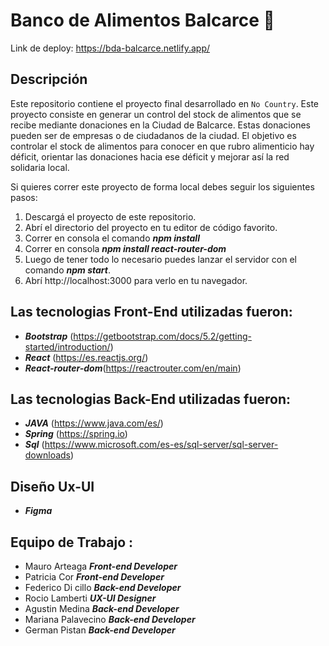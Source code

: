# Banco de Alimentos Balcarce 🥫
Link de deploy: https://bda-balcarce.netlify.app/

## Descripción

Este repositorio contiene el proyecto final desarrollado en  `No Country`.
Este proyecto consiste en generar un control del stock de alimentos que se recibe mediante donaciones
en la Ciudad de Balcarce. Estas donaciones pueden ser de empresas o de ciudadanos de la ciudad.
El objetivo es controlar el stock de alimentos para conocer en que rubro alimenticio hay déficit,
orientar las donaciones hacia ese déficit y mejorar así la red solidaria local.



Si quieres correr este proyecto de forma local debes seguir los siguientes pasos:
1. Descargá el proyecto de este repositorio.
2. Abrí el directorio del proyecto en tu editor de código favorito.
3. Correr en consola el comando ***npm install***
4. Correr en consola  ***npm install react-router-dom***
6. Luego de tener todo lo necesario puedes lanzar el servidor con  el comando ***npm start***.
7. Abrí http://localhost:3000 para verlo en tu navegador.

## Las tecnologias Front-End utilizadas fueron:

* ***Bootstrap*** (https://getbootstrap.com/docs/5.2/getting-started/introduction/)
* ***React*** (https://es.reactjs.org/)
* ***React-router-dom***(https://reactrouter.com/en/main)

## Las tecnologias Back-End utilizadas fueron:
* ***JAVA*** (https://www.java.com/es/)
* ***Spring*** (https://spring.io)
* ***Sql*** (https://www.microsoft.com/es-es/sql-server/sql-server-downloads)
## Diseño Ux-UI
* ***Figma***
## Equipo de Trabajo :
* Mauro Arteaga ***Front-end Developer***
* Patricia Cor ***Front-end Developer***
* Federico Di cillo ***Back-end Developer***
* Rocio Lamberti ***UX-UI Designer***
* Agustin Medina ***Back-end Developer***
* Mariana Palavecino ***Back-end Developer***
* German  Pistan ***Back-end Developer***